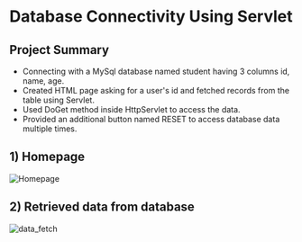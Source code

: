 # Database Connectivity Using Servlet
## Project Summary
- Connecting with a MySql database named student having 3 columns id, name, age.
- Created HTML page asking for a user's id and fetched records from the table using Servlet.
- Used DoGet method inside HttpServlet to access the data.
- Provided an additional button named RESET to access database data multiple times.

## 1) Homepage
![Homepage](https://github.com/sharmar488/TodoAppUsingJSP_Servlet_Mysql_Jdbc/assets/108114441/c5ac3bf2-82f4-4907-b180-e5250c624662)

## 2) Retrieved data from database
![data_fetch](https://github.com/sharmar488/TodoAppUsingJSP_Servlet_Mysql_Jdbc/assets/108114441/1b8b12c8-83b0-457b-8ee1-42cc5eb01ee2)
